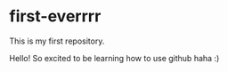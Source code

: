 # first-everrrr
This is my first repository.

Hello! So excited to be learning how to use github haha :)

